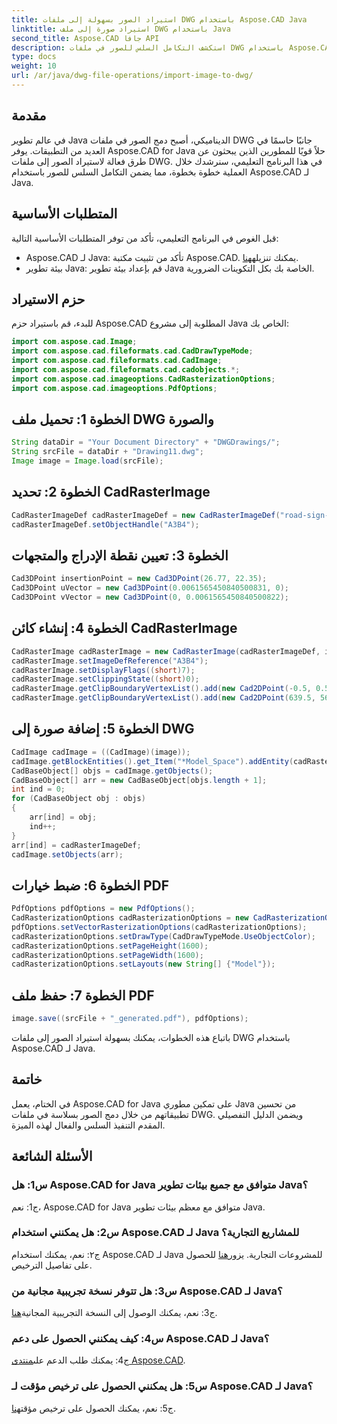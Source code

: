 ```yaml
---
title: استيراد الصور بسهولة إلى ملفات DWG باستخدام Aspose.CAD Java
linktitle: استيراد صورة إلى ملف DWG باستخدام Java
second_title: Aspose.CAD جافا API
description: استكشف التكامل السلس للصور في ملفات DWG باستخدام Aspose.CAD لـ Java. اتبع دليلنا خطوة بخطوة للتطوير الفعال.
type: docs
weight: 10
url: /ar/java/dwg-file-operations/import-image-to-dwg/
---
```

## مقدمة

في عالم تطوير Java الديناميكي، أصبح دمج الصور في ملفات DWG جانبًا حاسمًا في العديد من التطبيقات. يوفر Aspose.CAD for Java حلاً قويًا للمطورين الذين يبحثون عن طرق فعالة لاستيراد الصور إلى ملفات DWG. في هذا البرنامج التعليمي، سنرشدك خلال العملية خطوة بخطوة، مما يضمن التكامل السلس للصور باستخدام Aspose.CAD لـ Java.

## المتطلبات الأساسية

قبل الغوص في البرنامج التعليمي، تأكد من توفر المتطلبات الأساسية التالية:
- Aspose.CAD لـ Java: تأكد من تثبيت مكتبة Aspose.CAD. يمكنك تنزيله[هنا](https://releases.aspose.com/cad/java/).
- بيئة تطوير Java: قم بإعداد بيئة تطوير Java الخاصة بك بكل التكوينات الضرورية.

## حزم الاستيراد

للبدء، قم باستيراد حزم Aspose.CAD المطلوبة إلى مشروع Java الخاص بك:

```java
import com.aspose.cad.Image;
import com.aspose.cad.fileformats.cad.CadDrawTypeMode;
import com.aspose.cad.fileformats.cad.CadImage;
import com.aspose.cad.fileformats.cad.cadobjects.*;
import com.aspose.cad.imageoptions.CadRasterizationOptions;
import com.aspose.cad.imageoptions.PdfOptions;
```

## الخطوة 1: تحميل ملف DWG والصورة

```java
String dataDir = "Your Document Directory" + "DWGDrawings/";
String srcFile = dataDir + "Drawing11.dwg";
Image image = Image.load(srcFile);
```

## الخطوة 2: تحديد CadRasterImage

```java
CadRasterImageDef cadRasterImageDef = new CadRasterImageDef("road-sign-custom.png", 640, 562);
cadRasterImageDef.setObjectHandle("A3B4");
```

## الخطوة 3: تعيين نقطة الإدراج والمتجهات

```java
Cad3DPoint insertionPoint = new Cad3DPoint(26.77, 22.35);
Cad3DPoint uVector = new Cad3DPoint(0.0061565450840500831, 0);
Cad3DPoint vVector = new Cad3DPoint(0, 0.0061565450840500822);
```

## الخطوة 4: إنشاء كائن CadRasterImage

```java
CadRasterImage cadRasterImage = new CadRasterImage(cadRasterImageDef, insertionPoint, uVector, vVector);
cadRasterImage.setImageDefReference("A3B4");
cadRasterImage.setDisplayFlags((short)7);
cadRasterImage.setClippingState((short)0);
cadRasterImage.getClipBoundaryVertexList().add(new Cad2DPoint(-0.5, 0.5));
cadRasterImage.getClipBoundaryVertexList().add(new Cad2DPoint(639.5, 561.5));
```

## الخطوة 5: إضافة صورة إلى DWG

```java
CadImage cadImage = ((CadImage)(image));
cadImage.getBlockEntities().get_Item("*Model_Space").addEntity(cadRasterImage);
CadBaseObject[] objs = cadImage.getObjects();
CadBaseObject[] arr = new CadBaseObject[objs.length + 1];
int ind = 0;
for (CadBaseObject obj : objs)
{
    arr[ind] = obj;
    ind++;
}
arr[ind] = cadRasterImageDef;
cadImage.setObjects(arr);
```

## الخطوة 6: ضبط خيارات PDF

```java
PdfOptions pdfOptions = new PdfOptions();
CadRasterizationOptions cadRasterizationOptions = new CadRasterizationOptions();
pdfOptions.setVectorRasterizationOptions(cadRasterizationOptions);
cadRasterizationOptions.setDrawType(CadDrawTypeMode.UseObjectColor);
cadRasterizationOptions.setPageHeight(1600);
cadRasterizationOptions.setPageWidth(1600);
cadRasterizationOptions.setLayouts(new String[] {"Model"});
```

## الخطوة 7: حفظ ملف PDF

```java
image.save((srcFile + "_generated.pdf"), pdfOptions);
```

باتباع هذه الخطوات، يمكنك بسهولة استيراد الصور إلى ملفات DWG باستخدام Aspose.CAD لـ Java.

## خاتمة

في الختام، يعمل Aspose.CAD for Java على تمكين مطوري Java من تحسين تطبيقاتهم من خلال دمج الصور بسلاسة في ملفات DWG. ويضمن الدليل التفصيلي المقدم التنفيذ السلس والفعال لهذه الميزة.

## الأسئلة الشائعة

### س1: هل Aspose.CAD for Java متوافق مع جميع بيئات تطوير Java؟

ج1: نعم، Aspose.CAD for Java متوافق مع معظم بيئات تطوير Java.

### س2: هل يمكنني استخدام Aspose.CAD لـ Java للمشاريع التجارية؟

 ج٢: نعم، يمكنك استخدام Aspose.CAD لـ Java للمشروعات التجارية. يزور[هنا](https://purchase.aspose.com/buy) للحصول على تفاصيل الترخيص.

### س3: هل تتوفر نسخة تجريبية مجانية من Aspose.CAD لـ Java؟

 ج3: نعم، يمكنك الوصول إلى النسخة التجريبية المجانية[هنا](https://releases.aspose.com/).

### س4: كيف يمكنني الحصول على دعم Aspose.CAD لـ Java؟

 ج4: يمكنك طلب الدعم على[منتدى Aspose.CAD](https://forum.aspose.com/c/cad/19).

### س5: هل يمكنني الحصول على ترخيص مؤقت لـ Aspose.CAD لـ Java؟

 ج5: نعم، يمكنك الحصول على ترخيص مؤقت[هنا](https://purchase.aspose.com/temporary-license/).